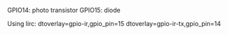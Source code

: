 GPIO14: photo transistor
GPIO15: diode

Using lirc:
dtoverlay=gpio-ir,gpio_pin=15
dtoverlay=gpio-ir-tx,gpio_pin=14
